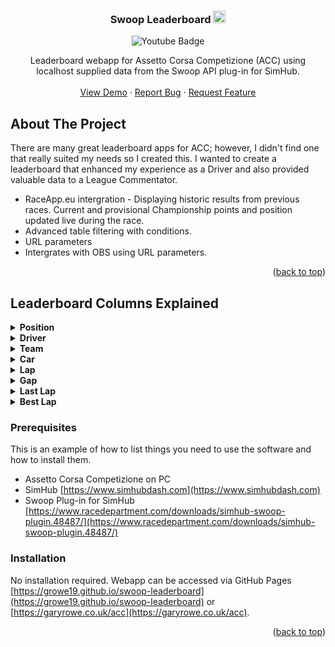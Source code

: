 
<div align="center">

  <h3 align="center">Swoop Leaderboard <img src="https://emojipedia-us.s3.dualstack.us-west-1.amazonaws.com/thumbs/240/apple/237/fire_1f525.png" width="20" alt="new" /></h3>
<div id="badges">
  
  <img src="https://img.shields.io/badge/YouTube-red?style=for-the-badge&logo=youtube&logoColor=white" alt="Youtube Badge"/>
  
</div>
  <p align="center">
    Leaderboard webapp for Assetto Corsa Competizione (ACC) using localhost supplied data from the Swoop API plug-in for SimHub.
    <br />
    <br />
    <a href="https://growe19.github.io/swoop-leaderboard/?mode=static&hide=0&order=1&class=&showme=&refresh=2500">View Demo</a>
    ·
    <a href="https://github.com/growe19/swoop-leaderboard/issues">Report Bug</a>
    ·
    <a href="https://github.com/growe19/swoop-leaderboard/issues">Request Feature</a>
  </p>
</div>


<!-- ABOUT THE PROJECT -->
## About The Project

There are many great leaderboard apps for ACC; however, I didn't find one that really suited my needs so I created this. I wanted to create a leaderboard that enhanced my experience as a Driver and also provided valuable data to a League Commentator.

* RaceApp.eu intergration - Displaying historic results from previous races. Current and provisional Championship points and position updated live during the race.
* Advanced table filtering with conditions.
* URL parameters
* Intergrates with OBS using URL parameters.

<p align="right">(<a href="#top">back to top</a>)</p>


## Leaderboard Columns Explained

<details>
  <summary><b>Position</b></summary>
<p>**Track**, Text
**Grid**, Text
**Change**, Text</p>
</details>

<details>
  <summary><b>Driver</b></summary>

#### Short Name 
Text
#### Flag
Text
#### Nationality
Text
#### Number
Text
#### Full Name
Text
#### First Name
Text
#### Last Name
Text
#### Category
Text
</details>

<details>
  <summary><b>Team</b></summary>

#### Name 
Text
#### Flag 
Text
</details>

<details>
  <summary><b>Car</b></summary>

#### Logo 
Text
#### Manufacturer 
Text
#### Model 
Text
#### Series 
Text
#### Cup 
Text
</details>

<details>
  <summary><b>Lap</b></summary>

#### Count 
Text
#### Progress 
Text
</details>

<details>
  <summary><b>Gap</b></summary>

#### Ahead
Text
#### To Lead
Text
</details>

<details>
  <summary><b>Last Lap</b></summary>

#### Time
Text
#### Sector 1
Text
#### Sector 2
Text
#### Sector 3
Text
</details>

<details>
  <summary><b>Best Lap</b></summary>

#### Time
Text
#### Sector 1
Text
#### Sector 2
Text
#### Sector 3
Text
</details>





### Prerequisites

This is an example of how to list things you need to use the software and how to install them.
* Assetto Corsa Competizione on PC
* SimHub [https://www.simhubdash.com](https://www.simhubdash.com)
* Swoop Plug-in for SimHub [https://www.racedepartment.com/downloads/simhub-swoop-plugin.48487/](https://www.racedepartment.com/downloads/simhub-swoop-plugin.48487/)

### Installation

No installation required. Webapp can be accessed via GitHub Pages [https://growe19.github.io/swoop-leaderboard](https://growe19.github.io/swoop-leaderboard) or [https://garyrowe.co.uk/acc](https://garyrowe.co.uk/acc).

<p align="right">(<a href="#top">back to top</a>)</p>
